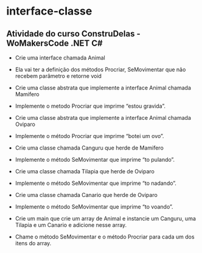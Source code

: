 # interface-classe
## Atividade do curso ConstruDelas - WoMakersCode .NET C#

- Crie uma interface chamada Animal
- Ela vai ter a definição dos métodos Procriar, SeMovimentar que não recebem parâmetro e retorne void

- Crie uma classe abstrata que implemente a interface Animal chamada Mamifero
- Implemente o metodo Procriar que imprime “estou gravida”.

- Crie uma classe abstrata que implemente a interface Animal chamada Oviparo
- Implemente o método Procriar que imprime “botei um ovo”.

- Crie uma classe chamada Canguru que herde de Mamifero
- Implemente o método SeMovimentar que imprime “to pulando”.

- Crie uma classe chamada Tilapia que herde de Oviparo
- Implemente o método SeMovimentar que imprime “to nadando”.

- Crie uma classe chamada Canario que herde de Oviparo
- Implemente o método SeMovimentar que imprime “to voando”.

- Crie um main que crie um array de Animal e instancie um Canguru, uma Tilapia e um Canario e adicione nesse array.

- Chame o método SeMovimentar e o método Procriar para cada um dos itens do array.
